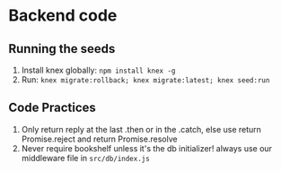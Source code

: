 # Backend code
## Running the seeds
1. Install knex globally: `npm install knex -g`
2. Run: `knex migrate:rollback; knex migrate:latest; knex seed:run`

## Code Practices
1. Only return reply at the last .then or in the .catch, else use return Promise.reject and return Promise.resolve
2. Never require bookshelf unless it's the db initializer! always use our middleware file in `src/db/index.js`
